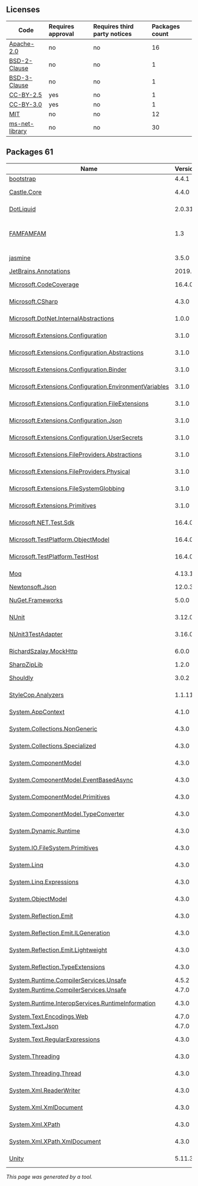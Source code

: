 Licenses
--------
	
|Code|Requires approval|Requires third party notices|Packages count|
|----------|:----|:----|:----|
|[Apache-2.0](licenses/apache-2.0)|no|no|16|
|[BSD-2-Clause](licenses/bsd-2-clause)|no|no|1|
|[BSD-3-Clause](licenses/bsd-3-clause)|no|no|1|
|[CC-BY-2.5](licenses/cc-by-2.5)|yes|no|1|
|[CC-BY-3.0](licenses/cc-by-3.0)|yes|no|1|
|[MIT](licenses/mit)|no|no|12|
|[ms-net-library](licenses/ms-net-library)|no|no|30|



Packages 61
--------

|Name|Version|Source|License|Used by|
|----------|:----|:----|:----|:----|
|[bootstrap](packages/npmjs.com/bootstrap/4.4.1)|4.4.1|[npmjs.com](https://www.npmjs.com/package/bootstrap/v/4.4.1)|[MIT](licenses/mit)|ThirdPartyLibraries|
|[Castle.Core](packages/nuget.org/castle.core/4.4.0)|4.4.0|[nuget.org](https://www.nuget.org/packages/Castle.Core/4.4.0)|[Apache-2.0](licenses/apache-2.0)|ThirdPartyLibraries internal|
|[DotLiquid](packages/nuget.org/dotliquid/2.0.314)|2.0.314|[nuget.org](https://www.nuget.org/packages/DotLiquid/2.0.314)|[Apache-2.0](licenses/apache-2.0)|ThirdPartyLibraries|
|[FAMFAMFAM](packages/custom/famfamfam/1.3)|1.3|[custom](http://www.famfamfam.com/)|[CC-BY-2.5](licenses/cc-by-2.5) OR [CC-BY-3.0](licenses/cc-by-3.0)|ThirdPartyLibraries internal|
|[jasmine](packages/npmjs.com/jasmine/3.5.0)|3.5.0|[npmjs.com](https://www.npmjs.com/package/jasmine/v/3.5.0)|[MIT](licenses/mit)|ThirdPartyLibraries internal|
|[JetBrains.Annotations](packages/nuget.org/jetbrains.annotations/2019.1.3)|2019.1.3|[nuget.org](https://www.nuget.org/packages/JetBrains.Annotations/2019.1.3)|[MIT](licenses/mit)|ThirdPartyLibraries|
|[Microsoft.CodeCoverage](packages/nuget.org/microsoft.codecoverage/16.4.0)|16.4.0|[nuget.org](https://www.nuget.org/packages/Microsoft.CodeCoverage/16.4.0)|[ms-net-library](licenses/ms-net-library)|ThirdPartyLibraries internal|
|[Microsoft.CSharp](packages/nuget.org/microsoft.csharp/4.3.0)|4.3.0|[nuget.org](https://www.nuget.org/packages/Microsoft.CSharp/4.3.0)|[ms-net-library](licenses/ms-net-library)|ThirdPartyLibraries|
|[Microsoft.DotNet.InternalAbstractions](packages/nuget.org/microsoft.dotnet.internalabstractions/1.0.0)|1.0.0|[nuget.org](https://www.nuget.org/packages/Microsoft.DotNet.InternalAbstractions/1.0.0)|[ms-net-library](licenses/ms-net-library)|ThirdPartyLibraries internal|
|[Microsoft.Extensions.Configuration](packages/nuget.org/microsoft.extensions.configuration/3.1.0)|3.1.0|[nuget.org](https://www.nuget.org/packages/Microsoft.Extensions.Configuration/3.1.0)|[Apache-2.0](licenses/apache-2.0)|ThirdPartyLibraries|
|[Microsoft.Extensions.Configuration.Abstractions](packages/nuget.org/microsoft.extensions.configuration.abstractions/3.1.0)|3.1.0|[nuget.org](https://www.nuget.org/packages/Microsoft.Extensions.Configuration.Abstractions/3.1.0)|[Apache-2.0](licenses/apache-2.0)|ThirdPartyLibraries|
|[Microsoft.Extensions.Configuration.Binder](packages/nuget.org/microsoft.extensions.configuration.binder/3.1.0)|3.1.0|[nuget.org](https://www.nuget.org/packages/Microsoft.Extensions.Configuration.Binder/3.1.0)|[Apache-2.0](licenses/apache-2.0)|ThirdPartyLibraries|
|[Microsoft.Extensions.Configuration.EnvironmentVariables](packages/nuget.org/microsoft.extensions.configuration.environmentvariables/3.1.0)|3.1.0|[nuget.org](https://www.nuget.org/packages/Microsoft.Extensions.Configuration.EnvironmentVariables/3.1.0)|[Apache-2.0](licenses/apache-2.0)|ThirdPartyLibraries|
|[Microsoft.Extensions.Configuration.FileExtensions](packages/nuget.org/microsoft.extensions.configuration.fileextensions/3.1.0)|3.1.0|[nuget.org](https://www.nuget.org/packages/Microsoft.Extensions.Configuration.FileExtensions/3.1.0)|[Apache-2.0](licenses/apache-2.0)|ThirdPartyLibraries|
|[Microsoft.Extensions.Configuration.Json](packages/nuget.org/microsoft.extensions.configuration.json/3.1.0)|3.1.0|[nuget.org](https://www.nuget.org/packages/Microsoft.Extensions.Configuration.Json/3.1.0)|[Apache-2.0](licenses/apache-2.0)|ThirdPartyLibraries|
|[Microsoft.Extensions.Configuration.UserSecrets](packages/nuget.org/microsoft.extensions.configuration.usersecrets/3.1.0)|3.1.0|[nuget.org](https://www.nuget.org/packages/Microsoft.Extensions.Configuration.UserSecrets/3.1.0)|[Apache-2.0](licenses/apache-2.0)|ThirdPartyLibraries|
|[Microsoft.Extensions.FileProviders.Abstractions](packages/nuget.org/microsoft.extensions.fileproviders.abstractions/3.1.0)|3.1.0|[nuget.org](https://www.nuget.org/packages/Microsoft.Extensions.FileProviders.Abstractions/3.1.0)|[Apache-2.0](licenses/apache-2.0)|ThirdPartyLibraries|
|[Microsoft.Extensions.FileProviders.Physical](packages/nuget.org/microsoft.extensions.fileproviders.physical/3.1.0)|3.1.0|[nuget.org](https://www.nuget.org/packages/Microsoft.Extensions.FileProviders.Physical/3.1.0)|[Apache-2.0](licenses/apache-2.0)|ThirdPartyLibraries|
|[Microsoft.Extensions.FileSystemGlobbing](packages/nuget.org/microsoft.extensions.filesystemglobbing/3.1.0)|3.1.0|[nuget.org](https://www.nuget.org/packages/Microsoft.Extensions.FileSystemGlobbing/3.1.0)|[Apache-2.0](licenses/apache-2.0)|ThirdPartyLibraries|
|[Microsoft.Extensions.Primitives](packages/nuget.org/microsoft.extensions.primitives/3.1.0)|3.1.0|[nuget.org](https://www.nuget.org/packages/Microsoft.Extensions.Primitives/3.1.0)|[Apache-2.0](licenses/apache-2.0)|ThirdPartyLibraries|
|[Microsoft.NET.Test.Sdk](packages/nuget.org/microsoft.net.test.sdk/16.4.0)|16.4.0|[nuget.org](https://www.nuget.org/packages/Microsoft.NET.Test.Sdk/16.4.0)|[ms-net-library](licenses/ms-net-library)|ThirdPartyLibraries internal|
|[Microsoft.TestPlatform.ObjectModel](packages/nuget.org/microsoft.testplatform.objectmodel/16.4.0)|16.4.0|[nuget.org](https://www.nuget.org/packages/Microsoft.TestPlatform.ObjectModel/16.4.0)|[ms-net-library](licenses/ms-net-library)|ThirdPartyLibraries internal|
|[Microsoft.TestPlatform.TestHost](packages/nuget.org/microsoft.testplatform.testhost/16.4.0)|16.4.0|[nuget.org](https://www.nuget.org/packages/Microsoft.TestPlatform.TestHost/16.4.0)|[ms-net-library](licenses/ms-net-library)|ThirdPartyLibraries internal|
|[Moq](packages/nuget.org/moq/4.13.1)|4.13.1|[nuget.org](https://www.nuget.org/packages/Moq/4.13.1)|[BSD-3-Clause](licenses/bsd-3-clause)|ThirdPartyLibraries internal|
|[Newtonsoft.Json](packages/nuget.org/newtonsoft.json/12.0.3)|12.0.3|[nuget.org](https://www.nuget.org/packages/Newtonsoft.Json/12.0.3)|[MIT](licenses/mit)|ThirdPartyLibraries|
|[NuGet.Frameworks](packages/nuget.org/nuget.frameworks/5.0.0)|5.0.0|[nuget.org](https://www.nuget.org/packages/NuGet.Frameworks/5.0.0%2b42a8779499c1d1ed2488c2e6b9e2ee6ff6107766)|[Apache-2.0](licenses/apache-2.0)|ThirdPartyLibraries internal|
|[NUnit](packages/nuget.org/nunit/3.12.0)|3.12.0|[nuget.org](https://www.nuget.org/packages/NUnit/3.12.0)|[MIT](licenses/mit)|ThirdPartyLibraries internal|
|[NUnit3TestAdapter](packages/nuget.org/nunit3testadapter/3.16.0)|3.16.0|[nuget.org](https://www.nuget.org/packages/NUnit3TestAdapter/3.16.0)|[MIT](licenses/mit)|ThirdPartyLibraries internal|
|[RichardSzalay.MockHttp](packages/nuget.org/richardszalay.mockhttp/6.0.0)|6.0.0|[nuget.org](https://www.nuget.org/packages/RichardSzalay.MockHttp/6.0.0)|[MIT](licenses/mit)|ThirdPartyLibraries internal|
|[SharpZipLib](packages/nuget.org/sharpziplib/1.2.0)|1.2.0|[nuget.org](https://www.nuget.org/packages/SharpZipLib/1.2.0)|[MIT](licenses/mit)|ThirdPartyLibraries|
|[Shouldly](packages/nuget.org/shouldly/3.0.2)|3.0.2|[nuget.org](https://www.nuget.org/packages/Shouldly/3.0.2)|[BSD-2-Clause](licenses/bsd-2-clause)|ThirdPartyLibraries|
|[StyleCop.Analyzers](packages/nuget.org/stylecop.analyzers/1.1.118)|1.1.118|[nuget.org](https://www.nuget.org/packages/StyleCop.Analyzers/1.1.118)|[Apache-2.0](licenses/apache-2.0)|ThirdPartyLibraries internal|
|[System.AppContext](packages/nuget.org/system.appcontext/4.1.0)|4.1.0|[nuget.org](https://www.nuget.org/packages/System.AppContext/4.1.0)|[ms-net-library](licenses/ms-net-library)|ThirdPartyLibraries internal|
|[System.Collections.NonGeneric](packages/nuget.org/system.collections.nongeneric/4.3.0)|4.3.0|[nuget.org](https://www.nuget.org/packages/System.Collections.NonGeneric/4.3.0)|[ms-net-library](licenses/ms-net-library)|ThirdPartyLibraries internal|
|[System.Collections.Specialized](packages/nuget.org/system.collections.specialized/4.3.0)|4.3.0|[nuget.org](https://www.nuget.org/packages/System.Collections.Specialized/4.3.0)|[ms-net-library](licenses/ms-net-library)|ThirdPartyLibraries internal|
|[System.ComponentModel](packages/nuget.org/system.componentmodel/4.3.0)|4.3.0|[nuget.org](https://www.nuget.org/packages/System.ComponentModel/4.3.0)|[ms-net-library](licenses/ms-net-library)|ThirdPartyLibraries internal|
|[System.ComponentModel.EventBasedAsync](packages/nuget.org/system.componentmodel.eventbasedasync/4.3.0)|4.3.0|[nuget.org](https://www.nuget.org/packages/System.ComponentModel.EventBasedAsync/4.3.0)|[ms-net-library](licenses/ms-net-library)|ThirdPartyLibraries internal|
|[System.ComponentModel.Primitives](packages/nuget.org/system.componentmodel.primitives/4.3.0)|4.3.0|[nuget.org](https://www.nuget.org/packages/System.ComponentModel.Primitives/4.3.0)|[ms-net-library](licenses/ms-net-library)|ThirdPartyLibraries internal|
|[System.ComponentModel.TypeConverter](packages/nuget.org/system.componentmodel.typeconverter/4.3.0)|4.3.0|[nuget.org](https://www.nuget.org/packages/System.ComponentModel.TypeConverter/4.3.0)|[ms-net-library](licenses/ms-net-library)|ThirdPartyLibraries internal|
|[System.Dynamic.Runtime](packages/nuget.org/system.dynamic.runtime/4.3.0)|4.3.0|[nuget.org](https://www.nuget.org/packages/System.Dynamic.Runtime/4.3.0)|[ms-net-library](licenses/ms-net-library)|ThirdPartyLibraries|
|[System.IO.FileSystem.Primitives](packages/nuget.org/system.io.filesystem.primitives/4.3.0)|4.3.0|[nuget.org](https://www.nuget.org/packages/System.IO.FileSystem.Primitives/4.3.0)|[ms-net-library](licenses/ms-net-library)|ThirdPartyLibraries internal|
|[System.Linq](packages/nuget.org/system.linq/4.3.0)|4.3.0|[nuget.org](https://www.nuget.org/packages/System.Linq/4.3.0)|[ms-net-library](licenses/ms-net-library)|ThirdPartyLibraries|
|[System.Linq.Expressions](packages/nuget.org/system.linq.expressions/4.3.0)|4.3.0|[nuget.org](https://www.nuget.org/packages/System.Linq.Expressions/4.3.0)|[ms-net-library](licenses/ms-net-library)|ThirdPartyLibraries|
|[System.ObjectModel](packages/nuget.org/system.objectmodel/4.3.0)|4.3.0|[nuget.org](https://www.nuget.org/packages/System.ObjectModel/4.3.0)|[ms-net-library](licenses/ms-net-library)|ThirdPartyLibraries|
|[System.Reflection.Emit](packages/nuget.org/system.reflection.emit/4.3.0)|4.3.0|[nuget.org](https://www.nuget.org/packages/System.Reflection.Emit/4.3.0)|[ms-net-library](licenses/ms-net-library)|ThirdPartyLibraries|
|[System.Reflection.Emit.ILGeneration](packages/nuget.org/system.reflection.emit.ilgeneration/4.3.0)|4.3.0|[nuget.org](https://www.nuget.org/packages/System.Reflection.Emit.ILGeneration/4.3.0)|[ms-net-library](licenses/ms-net-library)|ThirdPartyLibraries|
|[System.Reflection.Emit.Lightweight](packages/nuget.org/system.reflection.emit.lightweight/4.3.0)|4.3.0|[nuget.org](https://www.nuget.org/packages/System.Reflection.Emit.Lightweight/4.3.0)|[ms-net-library](licenses/ms-net-library)|ThirdPartyLibraries|
|[System.Reflection.TypeExtensions](packages/nuget.org/system.reflection.typeextensions/4.3.0)|4.3.0|[nuget.org](https://www.nuget.org/packages/System.Reflection.TypeExtensions/4.3.0)|[ms-net-library](licenses/ms-net-library)|ThirdPartyLibraries|
|[System.Runtime.CompilerServices.Unsafe](packages/nuget.org/system.runtime.compilerservices.unsafe/4.5.2)|4.5.2|[nuget.org](https://www.nuget.org/packages/System.Runtime.CompilerServices.Unsafe/4.5.2)|[MIT](licenses/mit)|ThirdPartyLibraries|
|[System.Runtime.CompilerServices.Unsafe](packages/nuget.org/system.runtime.compilerservices.unsafe/4.7.0)|4.7.0|[nuget.org](https://www.nuget.org/packages/System.Runtime.CompilerServices.Unsafe/4.7.0)|[MIT](licenses/mit)|ThirdPartyLibraries|
|[System.Runtime.InteropServices.RuntimeInformation](packages/nuget.org/system.runtime.interopservices.runtimeinformation/4.3.0)|4.3.0|[nuget.org](https://www.nuget.org/packages/System.Runtime.InteropServices.RuntimeInformation/4.3.0)|[ms-net-library](licenses/ms-net-library)|ThirdPartyLibraries internal|
|[System.Text.Encodings.Web](packages/nuget.org/system.text.encodings.web/4.7.0)|4.7.0|[nuget.org](https://www.nuget.org/packages/System.Text.Encodings.Web/4.7.0)|[MIT](licenses/mit)|ThirdPartyLibraries|
|[System.Text.Json](packages/nuget.org/system.text.json/4.7.0)|4.7.0|[nuget.org](https://www.nuget.org/packages/System.Text.Json/4.7.0)|[MIT](licenses/mit)|ThirdPartyLibraries|
|[System.Text.RegularExpressions](packages/nuget.org/system.text.regularexpressions/4.3.0)|4.3.0|[nuget.org](https://www.nuget.org/packages/System.Text.RegularExpressions/4.3.0)|[ms-net-library](licenses/ms-net-library)|ThirdPartyLibraries internal|
|[System.Threading](packages/nuget.org/system.threading/4.3.0)|4.3.0|[nuget.org](https://www.nuget.org/packages/System.Threading/4.3.0)|[ms-net-library](licenses/ms-net-library)|ThirdPartyLibraries|
|[System.Threading.Thread](packages/nuget.org/system.threading.thread/4.3.0)|4.3.0|[nuget.org](https://www.nuget.org/packages/System.Threading.Thread/4.3.0)|[ms-net-library](licenses/ms-net-library)|ThirdPartyLibraries internal|
|[System.Xml.ReaderWriter](packages/nuget.org/system.xml.readerwriter/4.3.0)|4.3.0|[nuget.org](https://www.nuget.org/packages/System.Xml.ReaderWriter/4.3.0)|[ms-net-library](licenses/ms-net-library)|ThirdPartyLibraries internal|
|[System.Xml.XmlDocument](packages/nuget.org/system.xml.xmldocument/4.3.0)|4.3.0|[nuget.org](https://www.nuget.org/packages/System.Xml.XmlDocument/4.3.0)|[ms-net-library](licenses/ms-net-library)|ThirdPartyLibraries internal|
|[System.Xml.XPath](packages/nuget.org/system.xml.xpath/4.3.0)|4.3.0|[nuget.org](https://www.nuget.org/packages/System.Xml.XPath/4.3.0)|[ms-net-library](licenses/ms-net-library)|ThirdPartyLibraries internal|
|[System.Xml.XPath.XmlDocument](packages/nuget.org/system.xml.xpath.xmldocument/4.3.0)|4.3.0|[nuget.org](https://www.nuget.org/packages/System.Xml.XPath.XmlDocument/4.3.0)|[ms-net-library](licenses/ms-net-library)|ThirdPartyLibraries internal|
|[Unity](packages/nuget.org/unity/5.11.3)|5.11.3|[nuget.org](https://www.nuget.org/packages/Unity/5.11.3)|[Apache-2.0](licenses/apache-2.0)|ThirdPartyLibraries|

*This page was generated by a tool.*